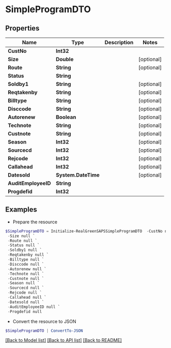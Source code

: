 # SimpleProgramDTO
## Properties

Name | Type | Description | Notes
------------ | ------------- | ------------- | -------------
**CustNo** | **Int32** |  | 
**Size** | **Double** |  | [optional] 
**Route** | **String** |  | [optional] 
**Status** | **String** |  | 
**Soldby1** | **String** |  | [optional] 
**Reqtakenby** | **String** |  | [optional] 
**Billtype** | **String** |  | [optional] 
**Disccode** | **String** |  | [optional] 
**Autorenew** | **Boolean** |  | [optional] 
**Technote** | **String** |  | [optional] 
**Custnote** | **String** |  | [optional] 
**Season** | **Int32** |  | [optional] 
**Sourcecd** | **Int32** |  | [optional] 
**Rejcode** | **Int32** |  | [optional] 
**Callahead** | **Int32** |  | [optional] 
**Datesold** | **System.DateTime** |  | [optional] 
**AuditEmployeeID** | **String** |  | 
**Progdefid** | **Int32** |  | 

## Examples

- Prepare the resource
```powershell
$SimpleProgramDTO = Initialize-RealGreenSAPSSimpleProgramDTO  -CustNo null `
 -Size null `
 -Route null `
 -Status null `
 -Soldby1 null `
 -Reqtakenby null `
 -Billtype null `
 -Disccode null `
 -Autorenew null `
 -Technote null `
 -Custnote null `
 -Season null `
 -Sourcecd null `
 -Rejcode null `
 -Callahead null `
 -Datesold null `
 -AuditEmployeeID null `
 -Progdefid null
```

- Convert the resource to JSON
```powershell
$SimpleProgramDTO | ConvertTo-JSON
```

[[Back to Model list]](../README.md#documentation-for-models) [[Back to API list]](../README.md#documentation-for-api-endpoints) [[Back to README]](../README.md)

